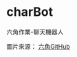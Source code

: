 # charBot
六角作業-聊天機器人

圖片來源： [六角GitHub](https://github.com/hexschool/webLayoutTraining1st/tree/master/chatTalker_images)
